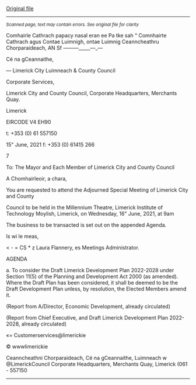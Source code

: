 [Original file](https://www.limerick.ie/sites/default/files/media/documents/2021-06/00-agenda-adjourned-special-meeting-16.02.2021.pdf)

---
*<small>Scanned page, text may contain errors. See original file for clarity</small>*  

Comhairle Cathrach papacy nasal eran
ee Pa tke sah “ Comnhairte Cathrach agus Contae Luimnigh,
ontae Luimnig Ceanncheathru Chorparaideach,
AN Sf —_—_—_____—_—

Cé na gCeannaithe,

— Limerick City Luimneach
& County Council

Corporate Services,

Limerick City and County Council,
Corporate Headquarters,
Merchants Quay.

Limerick

EIRCODE V4 EH90

t: +353 (0) 61 557150

15" June, 2021 f: +353 (0) 61415 266

7

To: The Mayor and Each Member of Limerick City and County Council

A Chomhairleoir, a chara,

You are requested to attend the Adjourned Special Meeting of Limerick City and County

Council to be held in the Millennium Theatre, Limerick Institute of Technology Moylish,
Limerick, on Wednesday, 16" June, 2021, at 9am

The business to be transacted is set out on the appended Agenda.

Is wi le meas,

< -
= CS * z
Laura Flannery, es
Meetings Administrator.

AGENDA

a. To consider the Draft Limerick Development Plan 2022-2028 under Section 11(5) of
the Planning and Development Act 2000 (as amended). Where the Draft Plan has
been considered, it shall be deemed to be the Draft Development Plan unless, by
resolution, the Elected Members amend it.

(Report from A/Director, Economic Development, already circulated)

(Report from Chief Executive, and Draft Limerick Development Plan
2022-2028, already circulated)

«= Customerservices@limerickie

© wwwlimerickie

Ceanncheathni Chorparaideach, Cé na gCeannaithe, Luimneach w @LimerickCouncil
Corporate Headquarters, Merchants Quay, Limerick (061 - 557150


---
